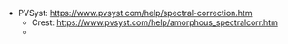 * PVSyst:  https://www.pvsyst.com/help/spectral-correction.htm
	* Crest:  https://www.pvsyst.com/help/amorphous_spectralcorr.htm
	* 

